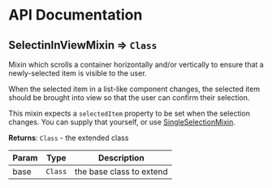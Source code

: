 # API Documentation
<a name="module_SelectinInViewMixin"></a>

## SelectinInViewMixin ⇒ <code>Class</code>
Mixin which scrolls a container horizontally and/or vertically to ensure that
a newly-selected item is visible to the user.

When the selected item in a list-like component changes, the selected item
should be brought into view so that the user can confirm their selection.

This mixin expects a `selectedItem` property to be set when the selection
changes. You can supply that yourself, or use
[SingleSelectionMixin](SingleSelectionMixin.md).

**Returns**: <code>Class</code> - the extended class  

| Param | Type | Description |
| --- | --- | --- |
| base | <code>Class</code> | the base class to extend |

